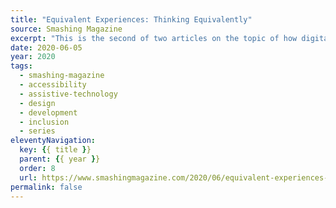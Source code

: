 ```yaml
---
title: "Equivalent Experiences: Thinking Equivalently"
source: Smashing Magazine
excerpt: "This is the second of two articles on the topic of how digital accessibility is informed by equivalency. Previously, we have learned about the underlying biases that inform digital product creation, what isn’t an equivalent experience, the compounding effects of inaccessible design and code, and powerful motivating forces for doing better"
date: 2020-06-05
year: 2020
tags:
  - smashing-magazine
  - accessibility
  - assistive-technology
  - design
  - development
  - inclusion
  - series
eleventyNavigation:
  key: {{ title }}
  parent: {{ year }}
  order: 8
  url: https://www.smashingmagazine.com/2020/06/equivalent-experiences-part2/
permalink: false
---
```

